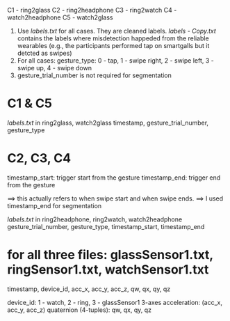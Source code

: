 C1 - ring2glass
C2 - ring2headphone
C3 - ring2watch
C4 - watch2headphone
C5 - watch2glass

1. Use *labels.txt* for all cases. They are cleaned labels. *labels - Copy.txt* contains the labels where misdetection happeded from the reliable wearables (e.g., the participants performed tap on smartgalls but it detcted as swipes)
2. For all cases: gesture_type: 0 - tap, 1 - swipe right, 2 - swipe left, 3 - swipe up, 4 - swipe down
3. gesture_trial_number is not required for segmentation

# C1 & C5
*labels.txt* in ring2glass, watch2glass
timestamp, gesture_trial_number, gesture_type


# C2, C3, C4
timestamp_start: trigger start from the gesture
timestamp_end: trigger end from the gesture

==> this actually refers to when swipe start and when swipe ends.
==> I used timestamp_end for segmentation

*labels.txt* in ring2headphone, ring2watch, watch2headphone
gesture_trial_number, gesture_type, timestamp_start, timestamp_end 


# for all three files: glassSensor1.txt, ringSensor1.txt, watchSensor1.txt
timestamp, device_id, acc_x, acc_y, acc_z, qw, qx, qy, qz

device_id: 1 - watch, 2 - ring, 3 - glassSensor1
3-axes acceleration: (acc_x, acc_y, acc_z)
quaternion (4-tuples): qw, qx, qy, qz




